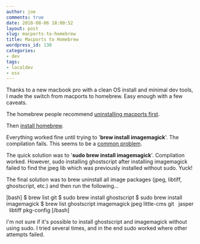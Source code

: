 ```yaml
---
author: joe
comments: true
date: 2010-08-06 18:00:52
layout: post
slug: macports-to-homebrew
title: Macports to Homebrew
wordpress_id: 130
categories:
- dev
tags:
- localdev
- osx
---
```


Thanks to a new macbook pro with a clean OS install and minimal dev tools, I made the switch from macports to homebrew. Easy enough with a few caveats.

The homebrew people recommend [uninstalling macports first](http://guide.macports.org/#installing.macports.uninstalling).

Then [install homebrew](http://wiki.github.com/mxcl/homebrew/installation).

Everything worked fine until trying to '**brew install imagemagick**'. The compilation fails. This seems to be a [common problem](http://www.google.com/search?q=brew+install+imagemagick+fails&ie=utf-8&oe=utf-8&aq=t&rls=org.mozilla:en-US:official&client=firefox-a).

The quick solution was to '**sudo brew install imagemagick**'. Compilation worked. However, sudo installing ghostscript after installing imagemagick failed to find the jpeg lib which was previously installed without sudo. Yuck!

The final solution was to brew uninstall all image packages (jpeg, libtiff, ghostscript, etc.) and then run the following...

[bash]
$ brew list
git
$ sudo brew install ghostscript
$ sudo brew install imagemagick
$ brew list
ghostscript   imagemagick   jpeg
little-cms   git      jasper      libtiff
pkg-config
[/bash]

I'm not sure if it's possible to install ghostscript and imagemagick without using sudo. I tried several times, and in the end sudo worked where other attempts failed.
